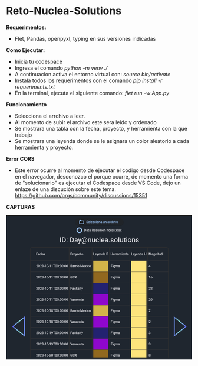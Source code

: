 # Reto-Nuclea-Solutions
**Requerimentos:**
* Flet, Pandas, openpyxl, typing en sus versiones indicadas

**Como Ejecutar:**
* Inicia tu codespace
* Ingresa el comando *python -m venv ./*
* A continuacion activa el entorno virtual con: *source bin/activate*
* Instala todos los requerimentos con el comando *pip install -r requeriments.txt*
* En la terminal, ejecuta el siguiente comando:  *flet run -w App.py*

**Funcionamiento**
- Selecciona el arrchivo a leer.
- Al momento de subir el archivo este sera leido y ordenado
- Se mostrara una tabla con la fecha, proyecto, y herramienta con la que trabajo
- Se mostrara una leyenda donde se le asignara un color aleatorio a cada herramienta y proyecto.

**Error CORS**

  * Este error ocurre al momento de ejecutar el codigo desde Codespace en el navegador, desconozco el porque ocurre, de momento una forma de "solucionarlo" es ejecutar el Codespace desde VS Code, dejo un enlaze de una discución sobre este tema.
https://github.com/orgs/community/discussions/15351

**CAPTURAS**
<p align="center">
<img src="img.png" />
</p>
